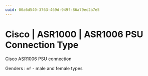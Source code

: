 ```yaml
---
uuid: 00a6d540-3763-469d-949f-86a79ec2a7e5
---
```

# Cisco | ASR1000 | ASR1006 PSU Connection Type

Cisco ASR1006 PSU connection

Genders
: `mf` - male and female types
